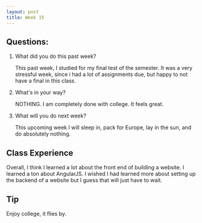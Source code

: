 ```yaml
---
layout: post
title: Week 15
---
```


## Questions:
1. What did you do this past week?
    
    This past week, I studied for my final test of the semester. It was a very stressful week, since i had a lot of assignments due, but happy to not have a final in this class.
2. What's in your way?

    NOTHING. I am completely done with college. It feels great.
3. What will you do next week? 

    This upcoming week I will sleep in, pack for Europe, lay in the sun, and do absolutely nothing. 
## Class Experience
Overall, I think I learned a lot about the front end of building a website. I learned a ton about AngularJS. I wished I had learned more about setting up the backend of a website but I guess that will just have to wait.

## Tip
Enjoy college, it flies by.
